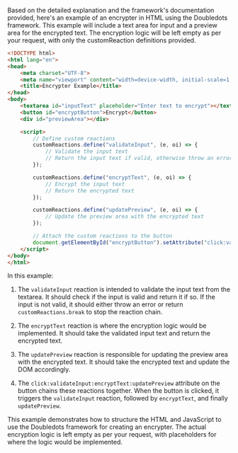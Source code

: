 Based on the detailed explanation and the framework's documentation provided, here's an example of an encrypter in HTML using the Doubledots framework. This example will include a text area for input and a preview area for the encrypted text. The encryption logic will be left empty as per your request, with only the customReaction definitions provided.

```html
<!DOCTYPE html>
<html lang="en">
<head>
    <meta charset="UTF-8">
    <meta name="viewport" content="width=device-width, initial-scale=1.0">
    <title>Encrypter Example</title>
</head>
<body>
    <textarea id="inputText" placeholder="Enter text to encrypt"></textarea>
    <button id="encryptButton">Encrypt</button>
    <div id="previewArea"></div>

    <script>
        // Define custom reactions
        customReactions.define("validateInput", (e, oi) => {
            // Validate the input text
            // Return the input text if valid, otherwise throw an error or return customReactions.break
        });

        customReactions.define("encryptText", (e, oi) => {
            // Encrypt the input text
            // Return the encrypted text
        });

        customReactions.define("updatePreview", (e, oi) => {
            // Update the preview area with the encrypted text
        });

        // Attach the custom reactions to the button
        document.getElementById("encryptButton").setAttribute("click:validateInput:encryptText:updatePreview", "");
    </script>
</body>
</html>
```

In this example:

1. The `validateInput` reaction is intended to validate the input text from the textarea. It should check if the input is valid and return it if so. If the input is not valid, it should either throw an error or return `customReactions.break` to stop the reaction chain.

2. The `encryptText` reaction is where the encryption logic would be implemented. It should take the validated input text and return the encrypted text.

3. The `updatePreview` reaction is responsible for updating the preview area with the encrypted text. It should take the encrypted text and update the DOM accordingly.

4. The `click:validateInput:encryptText:updatePreview` attribute on the button chains these reactions together. When the button is clicked, it triggers the `validateInput` reaction, followed by `encryptText`, and finally `updatePreview`.

This example demonstrates how to structure the HTML and JavaScript to use the Doubledots framework for creating an encrypter. The actual encryption logic is left empty as per your request, with placeholders for where the logic would be implemented.